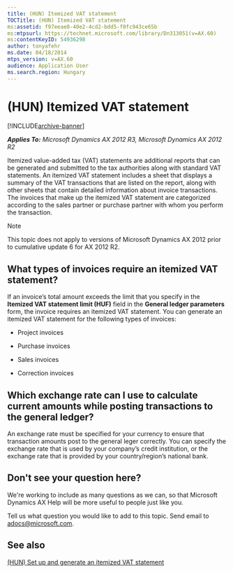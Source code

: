 ```yaml
---
title: (HUN) Itemized VAT statement
TOCTitle: (HUN) Itemized VAT statement
ms:assetid: f97eeae0-40e2-4cd2-bdd5-f0fc943ce65b
ms:mtpsurl: https://technet.microsoft.com/library/Dn313051(v=AX.60)
ms:contentKeyID: 54936298
author: tonyafehr
ms.date: 04/18/2014
mtps_version: v=AX.60
audience: Application User
ms.search.region: Hungary
---
```


# (HUN) Itemized VAT statement 


[!INCLUDE[archive-banner](includes/archive-banner.md)]


_**Applies To:** Microsoft Dynamics AX 2012 R3, Microsoft Dynamics AX 2012 R2_

Itemized value-added tax (VAT) statements are additional reports that can be generated and submitted to the tax authorities along with standard VAT statements. An itemized VAT statement includes a sheet that displays a summary of the VAT transactions that are listed on the report, along with other sheets that contain detailed information about invoice transactions. The invoices that make up the itemized VAT statement are categorized according to the sales partner or purchase partner with whom you perform the transaction.


> [!NOTE]
> <P>This topic does not apply to versions of Microsoft Dynamics AX 2012 prior to cumulative update 6 for AX 2012 R2.</P>



## What types of invoices require an itemized VAT statement?

If an invoice’s total amount exceeds the limit that you specify in the **Itemized VAT statement limit (HUF)** field in the **General ledger parameters** form, the invoice requires an itemized VAT statement. You can generate an itemized VAT statement for the following types of invoices:

  - Project invoices

  - Purchase invoices

  - Sales invoices

  - Correction invoices

## Which exchange rate can I use to calculate current amounts while posting transactions to the general ledger?

An exchange rate must be specified for your currency to ensure that transaction amounts post to the general leger correctly. You can specify the exchange rate that is used by your company’s credit institution, or the exchange rate that is provided by your country/region’s national bank.

## Don't see your question here?

We're working to include as many questions as we can, so that Microsoft Dynamics AX Help will be more useful to people just like you.

Tell us what question you would like to add to this topic. Send email to <adocs@microsoft.com>.

## See also

[(HUN) Set up and generate an itemized VAT statement](hun-set-up-and-generate-an-itemized-vat-statement.md)

  


